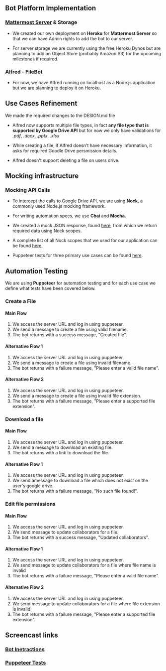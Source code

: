 ## Bot Platform Implementation

### [Mattermost Server](https://mattermost-csc510-9.herokuapp.com/) & Storage

 - We created our own deployment on **Heroku** for **Mattermost Server** so that we can have Admin rights to add the bot to our server. 

 - For server storage we are currently using the free Heroku Dynos but are planning to add an Object Store (probably Amazon S3) for the upcoming milestones if required.

### Alfred - FileBot

 - For now, we have Alfred running on localhost as a Node.js application but we are planning to deploy it on Heroku.

## Use Cases Refinement

We made the required changes to the DESIGN.md file

 - Alfred now supports multiple file types, in fact **any file type that is supported by Google Drive API** but for now we only have validations for _.pdf_, _.docx_, _.pptx_, _.xlsx_
 
 - While creating a file, if Alfred doesn't have necessary information, it asks for required Goodle Drive persmission details.
 
 - Alfred doesn't support deleting a file on users drive.

## Mocking infrastructure

### Mocking API Calls

 - To intercept the calls to Google Drive API, we are using **Nock**, a commonly used Node.js mocking framework. 
 
 - For writing automation specs, we use **Chai** and **Mocha**.
 
 - We created a mock JSON response, found [here](https://github.ncsu.edu/csc510-fall2019/CSC510-9/blob/pilot/src/mock.json), from which we return required data using Nock scopes.
 
 - A complete list of all Nock scopes that we used for our application can be found [here](https://github.ncsu.edu/csc510-fall2019/CSC510-9/blob/pilot/src/helper.js).
 
 - Puppeteer tests for three primary use cases can be found [here](https://github.ncsu.edu/csc510-fall2019/CSC510-9/tree/master/test).

## Automation Testing

We are using **Puppeteer** for automation testing and for each use case we define what tests have been covered below.

### Create a File

#### Main Flow

1. We access the server URL and log in using puppeteer.
2. We send a message to create a file using valid filename.
3. The bot returns with a success message, "Created file".

#### Alternative Flow 1

1. We access the server URL and log in using puppeteer.
2. We send a message to create a file using invalid filename.
3. The bot returns with a failure message, "Please enter a valid file name".

#### Alternative Flow 2

1. We access the server URL and log in using puppeteer.
2. We send a message to create a file using invalid file extension.
3. The bot returns with a failure message, "Please enter a supported file extension".

### Download a file

#### Main Flow

1. We access the server URL and log in using puppeteer.
2. We send a message to download an existing file.
3. The bot returns with a link to download the file.

#### Alternative Flow 1

1. We access the server URL and log in using puppeteer.
2. We send amessage to download a file which does not exist on the user's google drive.
3. The bot returns with a failure message, "No such file found!".

### Edit file permissions

#### Main Flow

1. We access the server URL and log in using puppeteer.
2. We send message to update collaborators for a file.
3. The bot returns with a success message, "Updated collaborators".

#### Alternative Flow 1

1. We access the server URL and log in using puppeteer.
2. We send message to update collaborators for a file where file name is invalid
3. The bot returns with a failure message, "Please enter a valid file name".

#### Alternative Flow 2

1. We access the server URL and log in using puppeteer.
2. We send message to update collaborators for a file where file extension is invalid
3. The bot returns with a failure message, "Please enter a supported file extension".

## Screencast links

### [Bot Inetractions](https://drive.google.com/file/d/1OiaS1aZmELyEnh0enWVIPW-89vyM27jI/view?usp=sharing)
### [Puppeteer Tests](https://drive.google.com/open?id=1zuamL_gxyNluNBXJvMi9HJ2t_UPq6uoX)
